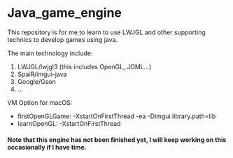 # Java_game_engine
This repository is for me to learn to use LWJGL and other supporting technics to develop games using java.  

The main technology include:
  1. LWJGL/lwjgl3 (this includes OpenGL, JOML...)
  2. SpaiR/imgui-java
  3. Google/Gson
  4. ...

VM Option for macOS:
- firstOpenGLGame: -XstartOnFirstThread -ea -Dimgui.library.path=lib
- learnOpenGL: -XstartOnFirstThread

#### Note that this engine has not been finished yet, I will keep working on this occasionally if I have time.

